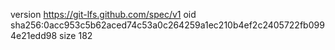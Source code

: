 version https://git-lfs.github.com/spec/v1
oid sha256:0acc953c5b62aced74c53a0c264259a1ec210b4ef2c2405722fb0994e21edd98
size 182
